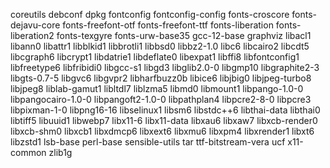 coreutils
debconf
dpkg
fontconfig
fontconfig-config
fonts-croscore
fonts-dejavu-core
fonts-freefont-otf
fonts-freefont-ttf
fonts-liberation
fonts-liberation2
fonts-texgyre
fonts-urw-base35
gcc-12-base
graphviz
libacl1
libann0
libattr1
libblkid1
libbrotli1
libbsd0
libbz2-1.0
libc6
libcairo2
libcdt5
libcgraph6
libcrypt1
libdatrie1
libdeflate0
libexpat1
libffi8
libfontconfig1
libfreetype6
libfribidi0
libgcc-s1
libgd3
libglib2.0-0
libgmp10
libgraphite2-3
libgts-0.7-5
libgvc6
libgvpr2
libharfbuzz0b
libice6
libjbig0
libjpeg-turbo8
libjpeg8
liblab-gamut1
libltdl7
liblzma5
libmd0
libmount1
libpango-1.0-0
libpangocairo-1.0-0
libpangoft2-1.0-0
libpathplan4
libpcre2-8-0
libpcre3
libpixman-1-0
libpng16-16
libselinux1
libsm6
libstdc++6
libthai-data
libthai0
libtiff5
libuuid1
libwebp7
libx11-6
libx11-data
libxau6
libxaw7
libxcb-render0
libxcb-shm0
libxcb1
libxdmcp6
libxext6
libxmu6
libxpm4
libxrender1
libxt6
libzstd1
lsb-base
perl-base
sensible-utils
tar
ttf-bitstream-vera
ucf
x11-common
zlib1g
